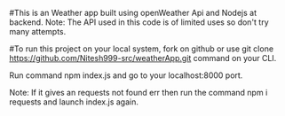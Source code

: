#This is an Weather app built using openWeather Api and Nodejs at backend.
Note: The API used in this code is of limited uses so don't try many attempts.

#To run this project on your local system, fork on github or use 
git clone https://github.com/Nitesh999-src/weatherApp.git  command on your CLI.

Run command npm index.js and go to your localhost:8000 port.

Note: If it gives an requests not found err then run the command 
npm i requests
and launch index.js again.
